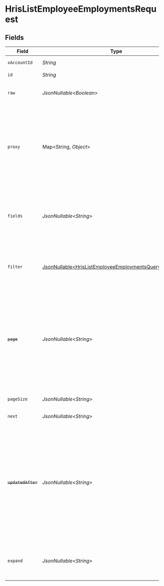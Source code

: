 # HrisListEmployeeEmploymentsRequest


## Fields

| Field                                                                                                                                                                                                                                                                                                      | Type                                                                                                                                                                                                                                                                                                       | Required                                                                                                                                                                                                                                                                                                   | Description                                                                                                                                                                                                                                                                                                | Example                                                                                                                                                                                                                                                                                                    |
| ---------------------------------------------------------------------------------------------------------------------------------------------------------------------------------------------------------------------------------------------------------------------------------------------------------- | ---------------------------------------------------------------------------------------------------------------------------------------------------------------------------------------------------------------------------------------------------------------------------------------------------------- | ---------------------------------------------------------------------------------------------------------------------------------------------------------------------------------------------------------------------------------------------------------------------------------------------------------- | ---------------------------------------------------------------------------------------------------------------------------------------------------------------------------------------------------------------------------------------------------------------------------------------------------------- | ---------------------------------------------------------------------------------------------------------------------------------------------------------------------------------------------------------------------------------------------------------------------------------------------------------- |
| `xAccountId`                                                                                                                                                                                                                                                                                               | *String*                                                                                                                                                                                                                                                                                                   | :heavy_check_mark:                                                                                                                                                                                                                                                                                         | The account identifier                                                                                                                                                                                                                                                                                     |                                                                                                                                                                                                                                                                                                            |
| `id`                                                                                                                                                                                                                                                                                                       | *String*                                                                                                                                                                                                                                                                                                   | :heavy_check_mark:                                                                                                                                                                                                                                                                                         | N/A                                                                                                                                                                                                                                                                                                        |                                                                                                                                                                                                                                                                                                            |
| `raw`                                                                                                                                                                                                                                                                                                      | *JsonNullable\<Boolean>*                                                                                                                                                                                                                                                                                   | :heavy_minus_sign:                                                                                                                                                                                                                                                                                         | Indicates that the raw request result is returned                                                                                                                                                                                                                                                          |                                                                                                                                                                                                                                                                                                            |
| `proxy`                                                                                                                                                                                                                                                                                                    | Map\<String, *Object*>                                                                                                                                                                                                                                                                                     | :heavy_minus_sign:                                                                                                                                                                                                                                                                                         | Query parameters that can be used to pass through parameters to the underlying provider request by surrounding them with 'proxy' key                                                                                                                                                                       |                                                                                                                                                                                                                                                                                                            |
| `fields`                                                                                                                                                                                                                                                                                                   | *JsonNullable\<String>*                                                                                                                                                                                                                                                                                    | :heavy_minus_sign:                                                                                                                                                                                                                                                                                         | The comma separated list of fields that will be returned in the response (if empty, all fields are returned)                                                                                                                                                                                               | id,remote_id,employee_id,remote_employee_id,job_title,pay_rate,pay_period,pay_frequency,pay_currency,effective_date,employment_type,employment_contract_type,time_worked,created_at,updated_at,start_date,end_date,active,department,team,cost_center,cost_centers,division,job,type,contract_type,manager |
| `filter`                                                                                                                                                                                                                                                                                                   | [JsonNullable\<HrisListEmployeeEmploymentsQueryParamFilter>](../../models/operations/HrisListEmployeeEmploymentsQueryParamFilter.md)                                                                                                                                                                       | :heavy_minus_sign:                                                                                                                                                                                                                                                                                         | Filter parameters that allow greater customisation of the list response                                                                                                                                                                                                                                    |                                                                                                                                                                                                                                                                                                            |
| ~~`page`~~                                                                                                                                                                                                                                                                                                 | *JsonNullable\<String>*                                                                                                                                                                                                                                                                                    | :heavy_minus_sign:                                                                                                                                                                                                                                                                                         | : warning: ** DEPRECATED **: This will be removed in a future release, please migrate away from it as soon as possible.<br/><br/>The page number of the results to fetch                                                                                                                                   |                                                                                                                                                                                                                                                                                                            |
| `pageSize`                                                                                                                                                                                                                                                                                                 | *JsonNullable\<String>*                                                                                                                                                                                                                                                                                    | :heavy_minus_sign:                                                                                                                                                                                                                                                                                         | The number of results per page                                                                                                                                                                                                                                                                             |                                                                                                                                                                                                                                                                                                            |
| `next`                                                                                                                                                                                                                                                                                                     | *JsonNullable\<String>*                                                                                                                                                                                                                                                                                    | :heavy_minus_sign:                                                                                                                                                                                                                                                                                         | The unified cursor                                                                                                                                                                                                                                                                                         |                                                                                                                                                                                                                                                                                                            |
| ~~`updatedAfter`~~                                                                                                                                                                                                                                                                                         | *JsonNullable\<String>*                                                                                                                                                                                                                                                                                    | :heavy_minus_sign:                                                                                                                                                                                                                                                                                         | : warning: ** DEPRECATED **: This will be removed in a future release, please migrate away from it as soon as possible.<br/><br/>Use a string with a date to only select results updated after that given date                                                                                             | 2020-01-01T00:00:00.000Z                                                                                                                                                                                                                                                                                   |
| `expand`                                                                                                                                                                                                                                                                                                   | *JsonNullable\<String>*                                                                                                                                                                                                                                                                                    | :heavy_minus_sign:                                                                                                                                                                                                                                                                                         | The comma separated list of fields that will be expanded in the response                                                                                                                                                                                                                                   | groups                                                                                                                                                                                                                                                                                                     |